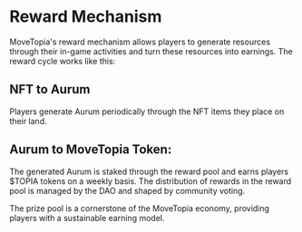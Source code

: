 # Reward Mechanism

MoveTopia's reward mechanism allows players to generate resources through their in-game activities and turn these resources into earnings. The reward cycle works like this:

## NFT to Aurum

Players generate Aurum periodically through the NFT items they place on their land.

## Aurum to MoveTopia Token:

The generated Aurum is staked through the reward pool and earns players $TOPIA tokens on a weekly basis. The distribution of rewards in the reward pool is managed by the DAO and shaped by community voting.

The prize pool is a cornerstone of the MoveTopia economy, providing players with a sustainable earning model.
